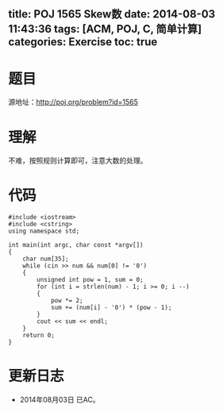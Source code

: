 ﻿title: POJ 1565 Skew数
date: 2014-08-03 11:43:36
tags: [ACM, POJ, C, 简单计算]
categories: Exercise
toc: true
---
# 题目
源地址：http://poj.org/problem?id=1565

# 理解
不难，按照规则计算即可，注意大数的处理。

<!-- more -->

# 代码
```
#include <iostream>
#include <cstring>
using namespace std;

int main(int argc, char const *argv[])
{
    char num[35];
    while (cin >> num && num[0] != '0')
    {
        unsigned int pow = 1, sum = 0;
        for (int i = strlen(num) - 1; i >= 0; i --)
        {
            pow *= 2;
            sum += (num[i] - '0') * (pow - 1);
        }
        cout << sum << endl;
    }
    return 0;
}
```
	
# 更新日志
- 2014年08月03日 已AC。